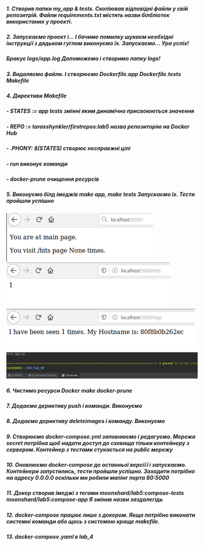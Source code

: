 ##### 1. Створив папки my_app & tests. Скопіював відповідні файли у свій репозитрій. Файли requirements.txt містять назви білбліотек використаних у проекті.
##### 2. Запускаємо проект і... І бачимо помилку шукаєм необхідні інструкції з дядьком гуглом виконуємо їх. Запускаємо... Ура успіх!
##### Бракує logs/app.log Допоможемо і створимо папку logs!
##### 3. Видаляємо файли. І створюємо Dockerfile.app Dockerfile.tests Makefile
##### 4. Директиви Makefile
##### - STATES := app tests змінні яким динамічно присвоюються значення
##### - REPO := tarasshynkler/firstrepos:lab5 назва репозиторію на Docker Hub
##### - .PHONY: $(STATES) створює несправжні цілі
##### - run виконує команди
##### - docker-prune очищення ресурсів
##### 5. Виконуємо білд імеджів make app, make tests Запускаємо їх. Тести пройшли успішно
![Screenshot](screenshots/screen1.png)
![Screenshot](screenshots/screen2.png)
![Screenshot](screenshots/screen3.png)
![Screenshot](screenshots/screen4.png)
##### 6. Чистимо ресурси Docker make docker-prune
##### 7. Додаємо дериктиву push і команди. Виконуємо
##### 8. Додаємо дериктиву deleteimages і команду. Виконуємо
##### 9. Створюємо docker-compose.yml заповнюємо і редагуємо. Мережа secret потрібна щоб надати доступ до сховища тільки контейнеру з сервером. Контейнер з тестами стукається на public мережу
##### 10. Оновлюємо docker-compose до останньої версіїї і запускаємо. Контейнери запустились, тести пройшли успішно. Заходити потрібно на адресу 0.0.0.0 оскільки ми робили мапінг порта 80:5000
##### 11. Докер створив імеджі з тегами moonshard/lab5:compose-tests moonshard/lab5:compose-app Я змінив назви заздалегідь
##### 12. docker-compose працює лише з докером. Якщо потрібно виконати системні команди або щось з системою краще makefile.
##### 13. docker-compose.yaml в lab_4